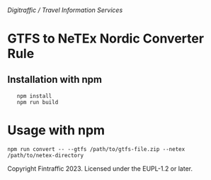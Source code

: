 ###### Digitraffic / Travel Information Services

# GTFS to NeTEx Nordic Converter Rule

## Installation with npm
```
   npm install
   npm run build
```
# Usage with npm
```
npm run convert -- --gtfs /path/to/gtfs-file.zip --netex /path/to/netex-directory
```


Copyright Fintraffic 2023. Licensed under the EUPL-1.2 or later.


